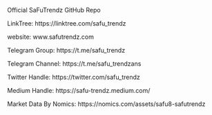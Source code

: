 Official SaFuTrendz GitHub Repo
<p>LinkTree: https://linktree.com/safu_trendz</p>
<p>website: www.safutrendz.com</p>
<p>Telegram Group: https://t.me/safu_trendz</p>
<p>Telegram Channel: https://t.me/safu_trendzans</p>
<p>Twitter Handle: https://twitter.com/safu_trendz</p>
<p>Medium Handle: https://safu-trendz.medium.com/</p>
<p>Market Data By Nomics: https://nomics.com/assets/safu8-safutrendz</p>
